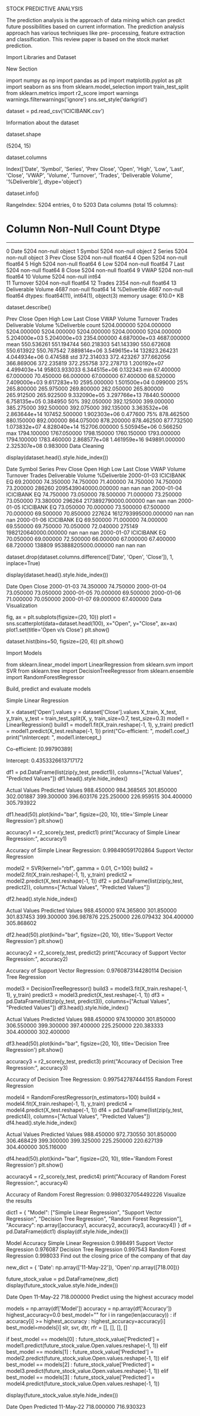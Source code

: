 STOCK PREDICTIVE ANALYSIS


The prediction analysis is the approach of data mining which can predict future possibilities based on current information. The prediction analysis approach has various techniques like pre- processing, feature extraction and classification. This review paper is based on the stock market prediction.


Import Libraries and Dataset

New Section

import numpy as np
import pandas as pd
import matplotlib.pyplot as plt
import seaborn as sns
from sklearn.model_selection import train_test_split
from sklearn.metrics import r2_score
import warnings
warnings.filterwarnings('ignore')
sns.set_style('darkgrid')
     

dataset = pd.read_csv('ICICIBANK.csv')
     
Information about the dataset


dataset.shape

     
(5204, 15)

dataset.columns

     
Index(['Date', 'Symbol', 'Series', 'Prev Close', 'Open', 'High', 'Low', 'Last',
       'Close', 'VWAP', 'Volume', 'Turnover', 'Trades', 'Deliverable Volume',
       '%Deliverble'],
      dtype='object')

dataset.info()
     

RangeIndex: 5204 entries, 0 to 5203
Data columns (total 15 columns):
 #   Column              Non-Null Count  Dtype  
---  ------              --------------  -----  
 0   Date                5204 non-null   object 
 1   Symbol              5204 non-null   object 
 2   Series              5204 non-null   object 
 3   Prev Close          5204 non-null   float64
 4   Open                5204 non-null   float64
 5   High                5204 non-null   float64
 6   Low                 5204 non-null   float64
 7   Last                5204 non-null   float64
 8   Close               5204 non-null   float64
 9   VWAP                5204 non-null   float64
 10  Volume              5204 non-null   int64  
 11  Turnover            5204 non-null   float64
 12  Trades              2354 non-null   float64
 13  Deliverable Volume  4687 non-null   float64
 14  %Deliverble         4687 non-null   float64
dtypes: float64(11), int64(1), object(3)
memory usage: 610.0+ KB

dataset.describe()
     
Prev Close	Open	High	Low	Last	Close	VWAP	Volume	Turnover	Trades	Deliverable Volume	%Deliverble
count	5204.000000	5204.000000	5204.000000	5204.000000	5204.000000	5204.000000	5204.000000	5.204000e+03	5.204000e+03	2354.000000	4.687000e+03	4687.000000
mean	550.536261	551.194744	560.218303	541.143390	550.672608	550.613922	550.767542	7.889814e+06	3.549615e+14	132823.264231	4.044934e+06	0.474588
std	372.314033	372.423267	377.662056	366.869006	372.235819	372.255758	372.278713	1.200192e+07	4.499403e+14	95803.933033	6.344515e+06	0.132343
min	67.400000	67.000000	70.450000	66.000000	67.000000	67.400000	68.520000	7.409000e+03	9.617283e+10	2595.000000	1.501500e+04	0.099000
25%	265.800000	265.975000	269.800000	262.050000	265.800000	265.912500	265.922500	9.332090e+05	3.297766e+13	78440.500000	6.758135e+05	0.384950
50%	392.050000	392.125000	399.000000	385.275000	392.500000	392.075000	392.135000	3.363532e+06	2.863644e+14	107452.500000	1.902303e+06	0.477600
75%	878.462500	880.150000	892.000000	864.075000	878.200000	878.462500	877.732500	1.073832e+07	4.828040e+14	152706.000000	5.505945e+06	0.566250
max	1794.100000	1767.050000	1798.150000	1760.150000	1793.000000	1794.100000	1783.460000	2.868577e+08	1.461959e+16	949891.000000	2.325307e+08	0.983000
Data Cleaning


display(dataset.head().style.hide_index())
     
Date	Symbol	Series	Prev Close	Open	High	Low	Last	Close	VWAP	Volume	Turnover	Trades	Deliverable Volume	%Deliverble
2000-01-03	ICICIBANK	EQ	69.200000	74.350000	74.750000	71.400000	74.750000	74.750000	73.200000	286260	2095439040000.000000	nan	nan	nan
2000-01-04	ICICIBANK	EQ	74.750000	73.050000	78.500000	71.000000	73.250000	73.050000	73.380000	296264	2173892790000.000000	nan	nan	nan
2000-01-05	ICICIBANK	EQ	73.050000	70.000000	73.500000	67.500000	70.000000	69.500000	70.850000	227624	1612793995000.000000	nan	nan	nan
2000-01-06	ICICIBANK	EQ	69.500000	71.000000	74.000000	69.550000	69.750000	70.050000	72.040000	275149	1982120640000.000000	nan	nan	nan
2000-01-07	ICICIBANK	EQ	70.050000	69.000000	72.500000	66.000000	67.000000	67.400000	68.720000	138809	953888205000.000000	nan	nan	nan

dataset.drop(dataset.columns.difference(['Date', 'Open', 'Close']), 1, inplace=True)
     

display(dataset.head().style.hide_index())
     
Date	Open	Close
2000-01-03	74.350000	74.750000
2000-01-04	73.050000	73.050000
2000-01-05	70.000000	69.500000
2000-01-06	71.000000	70.050000
2000-01-07	69.000000	67.400000
Data Visualization


fig, ax = plt.subplots(figsize=(20, 10))
plot1 = sns.scatterplot(data=dataset.head(100), x="Open", y="Close", ax=ax)
plot1.set(title='Open v/s Close')
plt.show()
     


dataset.hist(bins=50, figsize=(20, 6))
plt.show()
     

Import Models


from sklearn.linear_model import LinearRegression
from sklearn.svm import SVR
from sklearn.tree import DecisionTreeRegressor
from sklearn.ensemble import RandomForestRegressor
     
Build, predict and evaluate models

Simple Linear Regression


X = dataset['Open'].values
y = dataset['Close'].values
X_train, X_test, y_train, y_test = train_test_split(X, y, train_size=0.7, test_size=0.3)
model1 = LinearRegression()
build1 = model1.fit(X_train.reshape(-1, 1), y_train)
predict1 = model1.predict(X_test.reshape(-1, 1))
print("Co-efficient: ", model1.coef_)
print("\nIntercept: ", model1.intercept_)
     
Co-efficient:  [0.99790389]

Intercept:  0.4353326613717172

df1 = pd.DataFrame(list(zip(y_test, predict1)), columns=["Actual Values", "Predicted Values"])
df1.head().style.hide_index()
     
Actual Values	Predicted Values
988.450000	984.368565
301.850000	302.001887
399.300000	396.603176
225.250000	226.959515
304.400000	305.793922

df1.head(50).plot(kind="bar", figsize=(20, 10), title='Simple Linear Regression')
plt.show()
     


accuracy1 = r2_score(y_test, predict1)
print("Accuracy of Simple Linear Regression:", accuracy1)
     
Accuracy of Simple Linear Regression: 0.998490591702864
Support Vector Regression


model2 = SVR(kernel="rbf", gamma = 0.01, C=100)
build2 = model2.fit(X_train.reshape(-1, 1), y_train)
predict2 = model2.predict(X_test.reshape(-1, 1))
df2 = pd.DataFrame(list(zip(y_test, predict2)), columns=["Actual Values", "Predicted Values"])
     

df2.head().style.hide_index()
     
Actual Values	Predicted Values
988.450000	974.365800
301.850000	301.837453
399.300000	396.987876
225.250000	226.079432
304.400000	305.868602

df2.head(50).plot(kind="bar", figsize=(20, 10), title='Support Vector Regression')
plt.show()
     


accuracy2 = r2_score(y_test, predict2)
print("Accuracy of Support Vector Regression:", accuracy2)
     
Accuracy of Support Vector Regression: 0.9760873144280114
Decision Tree Regression


model3 = DecisionTreeRegressor()
build3 = model3.fit(X_train.reshape(-1, 1), y_train)
predict3 = model3.predict(X_test.reshape(-1, 1))
df3 = pd.DataFrame(list(zip(y_test, predict3)), columns=["Actual Values", "Predicted Values"])
df3.head().style.hide_index()
     
Actual Values	Predicted Values
988.450000	974.100000
301.850000	306.550000
399.300000	397.400000
225.250000	220.383333
304.400000	302.400000

df3.head(50).plot(kind="bar", figsize=(20, 10), title='Decision Tree Regression')
plt.show()
     


accuracy3 = r2_score(y_test, predict3)
print("Accuracy of Decision Tree Regression:", accuracy3)
     
Accuracy of Decision Tree Regression: 0.997542787444155
Random Forest Regression


model4 = RandomForestRegressor(n_estimators=100)
build4 = model4.fit(X_train.reshape(-1, 1), y_train)
predict4 = model4.predict(X_test.reshape(-1, 1))
df4 = pd.DataFrame(list(zip(y_test, predict4)), columns=["Actual Values", "Predicted Values"])
df4.head().style.hide_index()
     
Actual Values	Predicted Values
988.450000	972.730550
301.850000	306.468429
399.300000	399.325000
225.250000	220.627139
304.400000	305.116000

df4.head(50).plot(kind="bar", figsize=(20, 10), title='Random Forest Regression')
plt.show()
     


accuracy4 = r2_score(y_test, predict4)
print("Accuracy of Random Forest Regression:", accuracy4)
     
Accuracy of Random Forest Regression: 0.9980327054492226
Visualize the results


dict1 = {
    "Model": ["Simple Linear Regression", "Support Vector Regression", "Decision Tree Regression", "Random Forest Regression"],
    "Accuracy": np.array([accuracy1, accuracy2, accuracy3, accuracy4])
}
df = pd.DataFrame(dict1)
display(df.style.hide_index())
     
Model	Accuracy
Simple Linear Regression	0.998491
Support Vector Regression	0.976087
Decision Tree Regression	0.997543
Random Forest Regression	0.998033
Find out the closing price of the company of that day


new_dict = {
    'Date': np.array(['11-May-22']),
    'Open':np.array([718.00])}

future_stock_value = pd.DataFrame(new_dict)
display(future_stock_value.style.hide_index())
     
Date	Open
11-May-22	718.000000
Predict using the highest accuracy model


models = np.array(df['Model'])
accuracy = np.array(df['Accuracy'])
highest_accuracy=0.0
best_model=""
for i in range(len(accuracy)) :
    if accuracy[i] >= highest_accuracy :
        highest_accuracy=accuracy[i]
        best_model=models[i]
slr, svr, dtr, rfr = [], [], [], []

if best_model == models[0] :
    future_stock_value['Predicted'] = model1.predict(future_stock_value.Open.values.reshape(-1, 1))
elif best_model == models[1] :
    future_stock_value['Predicted'] = model2.predict(future_stock_value.Open.values.reshape(-1, 1))
elif best_model == models[2] :
    future_stock_value['Predicted'] = model3.predict(future_stock_value.Open.values.reshape(-1, 1))
elif best_model == models[3] :
    future_stock_value['Predicted'] = model4.predict(future_stock_value.Open.values.reshape(-1, 1))
     

display(future_stock_value.style.hide_index())
     
Date	Open	Predicted
11-May-22	718.000000	716.930323
